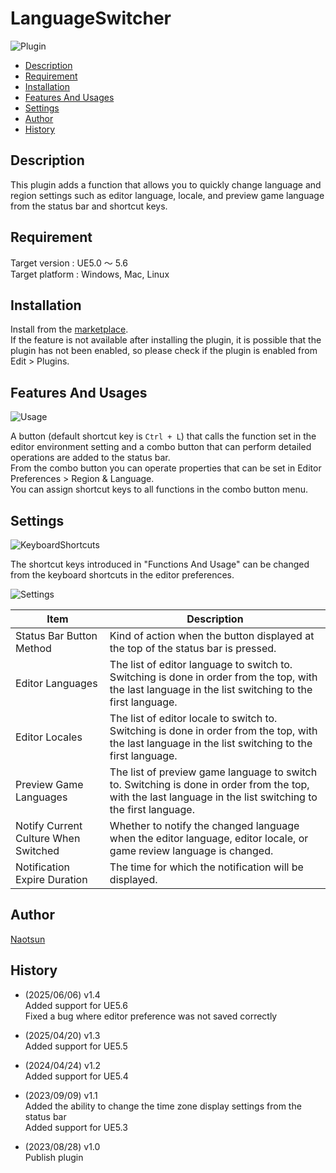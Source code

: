 # LanguageSwitcher

![Plugin](https://github.com/Naotsun19B/LanguageSwitcher-Document/assets/51815450/3f38268d-30ed-4f2f-a2f4-e269f056a2b8)

<!--ts-->
* [Description](#Description)
* [Requirement](#Requirement)
* [Installation](#Installation)
* [Features And Usages](#features-and-usages)
* [Settings](#Settings)
* [Author](#Author)
* [History](#History)
<!--te-->

## Description

This plugin adds a function that allows you to quickly change language and region settings such as editor language, locale, and preview game language from the status bar and shortcut keys.  

## Requirement

Target version : UE5.0 ～ 5.6    
Target platform : Windows, Mac, Linux  

## Installation

Install from the [marketplace](https://www.unrealengine.com/marketplace/en-US/product/5e10055a95f34b609c7afe072a5379ab).  
If the feature is not available after installing the plugin, it is possible that the plugin has not been enabled, so please check if the plugin is enabled from Edit > Plugins.

## Features And Usages

![Usage](https://github.com/Naotsun19B/LanguageSwitcher-Document/assets/51815450/580528b1-5762-412b-bcd0-a7015cfaf9ad)

A button (default shortcut key is `Ctrl + L`) that calls the function set in the editor environment setting and a combo button that can perform detailed operations are added to the status bar.  
From the combo button you can operate properties that can be set in Editor Preferences > Region & Language.    
You can assign shortcut keys to all functions in the combo button menu.  

## Settings

![KeyboardShortcuts](https://github.com/Naotsun19B/LanguageSwitcher-Document/assets/51815450/fb5ba448-2d07-4e76-b19d-1748eef83fab)

The shortcut keys introduced in "Functions And Usage" can be changed from the keyboard shortcuts in the editor preferences.  

![Settings](https://github.com/Naotsun19B/LanguageSwitcher-Document/assets/51815450/989f2088-9326-4861-a607-01622b1aa339)

| **Item**                             | **Description**                                                                                                                                              |
|--------------------------------------|--------------------------------------------------------------------------------------------------------------------------------------------------------------|
| Status Bar Button Method             | Kind of action when the button displayed at the top of the status bar is pressed.                                                                            |
| Editor Languages                     | The list of editor language to switch to. Switching is done in order from the top, with the last language in the list switching to the first language.       |
| Editor Locales                       | The list of editor locale to switch to. Switching is done in order from the top, with the last language in the list switching to the first language.         |
| Preview Game Languages               | The list of preview game language to switch to. Switching is done in order from the top, with the last language in the list switching to the first language. |
| Notify Current Culture When Switched | Whether to notify the changed language when the editor language, editor locale, or game review language is changed.                                          |
| Notification Expire Duration         | The time for which the notification will be displayed.                                                                                                       |
## Author

[Naotsun](https://twitter.com/Naotsun_UE)

## History

- (2025/06/06) v1.4  
  Added support for UE5.6  
  Fixed a bug where editor preference was not saved correctly

- (2025/04/20) v1.3   
  Added support for UE5.5  

- (2024/04/24) v1.2   
  Added support for UE5.4  

- (2023/09/09) v1.1   
  Added the ability to change the time zone display settings from the status bar    
  Added support for UE5.3  

- (2023/08/28) v1.0   
  Publish plugin
